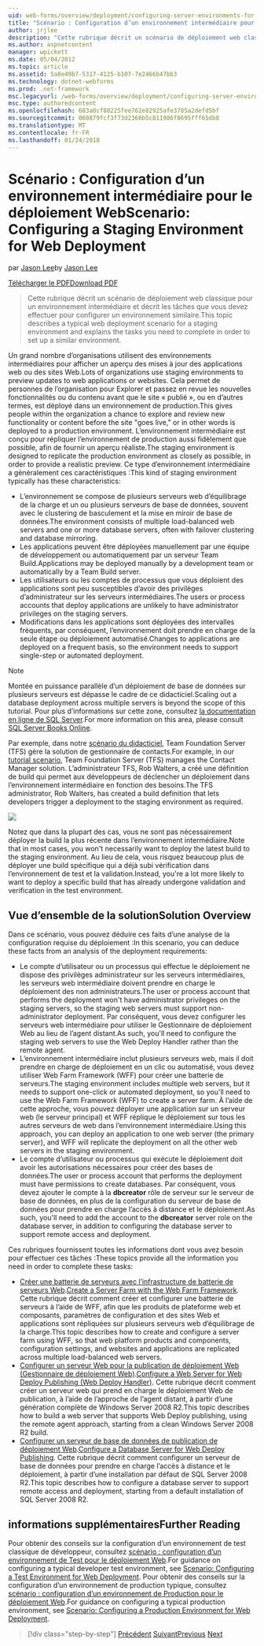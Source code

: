 ```yaml
---
uid: web-forms/overview/deployment/configuring-server-environments-for-web-deployment/scenario-configuring-a-staging-environment-for-web-deployment
title: "Scénario : Configuration d’un environnement intermédiaire pour le déploiement Web | Documents Microsoft"
author: jrjlee
description: "Cette rubrique décrit un scénario de déploiement web classique pour un environnement intermédiaire et décrit les tâches que vous devez effectuer pour configurer un environnement similaire..."
ms.author: aspnetcontent
manager: wpickett
ms.date: 05/04/2012
ms.topic: article
ms.assetid: 5a8e49b7-5317-4125-b107-7e2466b47bb3
ms.technology: dotnet-webforms
ms.prod: .net-framework
msc.legacyurl: /web-forms/overview/deployment/configuring-server-environments-for-web-deployment/scenario-configuring-a-staging-environment-for-web-deployment
msc.type: authoredcontent
ms.openlocfilehash: 683a0cf88225fee762e82925afe3785a2defd5bf
ms.sourcegitcommit: 060879fcf3f73d2366b5c811986f8695fff65db8
ms.translationtype: MT
ms.contentlocale: fr-FR
ms.lasthandoff: 01/24/2018
---
```

<a name="scenario-configuring-a-staging-environment-for-web-deployment"></a><span data-ttu-id="56f7f-103">Scénario : Configuration d’un environnement intermédiaire pour le déploiement Web</span><span class="sxs-lookup"><span data-stu-id="56f7f-103">Scenario: Configuring a Staging Environment for Web Deployment</span></span>
====================
<span data-ttu-id="56f7f-104">par [Jason Lee](https://github.com/jrjlee)</span><span class="sxs-lookup"><span data-stu-id="56f7f-104">by [Jason Lee](https://github.com/jrjlee)</span></span>

[<span data-ttu-id="56f7f-105">Télécharger le PDF</span><span class="sxs-lookup"><span data-stu-id="56f7f-105">Download PDF</span></span>](https://msdnshared.blob.core.windows.net/media/MSDNBlogsFS/prod.evol.blogs.msdn.com/CommunityServer.Blogs.Components.WeblogFiles/00/00/00/63/56/8130.DeployingWebAppsInEnterpriseScenarios.pdf)

> <span data-ttu-id="56f7f-106">Cette rubrique décrit un scénario de déploiement web classique pour un environnement intermédiaire et décrit les tâches que vous devez effectuer pour configurer un environnement similaire.</span><span class="sxs-lookup"><span data-stu-id="56f7f-106">This topic describes a typical web deployment scenario for a staging environment and explains the tasks you need to complete in order to set up a similar environment.</span></span>


<span data-ttu-id="56f7f-107">Un grand nombre d’organisations utilisent des environnements intermédiaires pour afficher un aperçu des mises à jour des applications web ou des sites Web.</span><span class="sxs-lookup"><span data-stu-id="56f7f-107">Lots of organizations use staging environments to preview updates to web applications or websites.</span></span> <span data-ttu-id="56f7f-108">Cela permet de personnes de l’organisation pour Explorer et passez en revue les nouvelles fonctionnalités ou du contenu avant que le site « publié », ou en d’autres termes, est déployé dans un environnement de production.</span><span class="sxs-lookup"><span data-stu-id="56f7f-108">This gives people within the organization a chance to explore and review new functionality or content before the site "goes live," or in other words is deployed to a production environment.</span></span> <span data-ttu-id="56f7f-109">L’environnement intermédiaire est conçu pour répliquer l’environnement de production aussi fidèlement que possible, afin de fournir un aperçu réaliste.</span><span class="sxs-lookup"><span data-stu-id="56f7f-109">The staging environment is designed to replicate the production environment as closely as possible, in order to provide a realistic preview.</span></span> <span data-ttu-id="56f7f-110">Ce type d’environnement intermédiaire a généralement ces caractéristiques :</span><span class="sxs-lookup"><span data-stu-id="56f7f-110">This kind of staging environment typically has these characteristics:</span></span>

- <span data-ttu-id="56f7f-111">L’environnement se compose de plusieurs serveurs web d’équilibrage de la charge et un ou plusieurs serveurs de base de données, souvent avec le clustering de basculement et la mise en miroir de base de données.</span><span class="sxs-lookup"><span data-stu-id="56f7f-111">The environment consists of multiple load-balanced web servers and one or more database servers, often with failover clustering and database mirroring.</span></span>
- <span data-ttu-id="56f7f-112">Les applications peuvent être déployées manuellement par une équipe de développement ou automatiquement par un serveur Team Build.</span><span class="sxs-lookup"><span data-stu-id="56f7f-112">Applications may be deployed manually by a development team or automatically by a Team Build server.</span></span>
- <span data-ttu-id="56f7f-113">Les utilisateurs ou les comptes de processus que vous déploient des applications sont peu susceptibles d’avoir des privilèges d’administrateur sur les serveurs intermédiaires.</span><span class="sxs-lookup"><span data-stu-id="56f7f-113">The users or process accounts that deploy applications are unlikely to have administrator privileges on the staging servers.</span></span>
- <span data-ttu-id="56f7f-114">Modifications dans les applications sont déployées des intervalles fréquents, par conséquent, l’environnement doit prendre en charge de la seule étape ou déploiement automatisé.</span><span class="sxs-lookup"><span data-stu-id="56f7f-114">Changes to applications are deployed on a frequent basis, so the environment needs to support single-step or automated deployment.</span></span>

> [!NOTE]
> <span data-ttu-id="56f7f-115">Montée en puissance parallèle d’un déploiement de base de données sur plusieurs serveurs est dépasse le cadre de ce didacticiel.</span><span class="sxs-lookup"><span data-stu-id="56f7f-115">Scaling out a database deployment across multiple servers is beyond the scope of this tutorial.</span></span> <span data-ttu-id="56f7f-116">Pour plus d’informations sur cette zone, consultez [la documentation en ligne de SQL Server](https://technet.microsoft.com/library/ms130214.aspx).</span><span class="sxs-lookup"><span data-stu-id="56f7f-116">For more information on this area, please consult [SQL Server Books Online](https://technet.microsoft.com/library/ms130214.aspx).</span></span>


<span data-ttu-id="56f7f-117">Par exemple, dans notre [scénario du didacticiel](../deploying-web-applications-in-enterprise-scenarios/enterprise-web-deployment-scenario-overview.md), Team Foundation Server (TFS) gère la solution de gestionnaire de contacts.</span><span class="sxs-lookup"><span data-stu-id="56f7f-117">For example, in our [tutorial scenario](../deploying-web-applications-in-enterprise-scenarios/enterprise-web-deployment-scenario-overview.md), Team Foundation Server (TFS) manages the Contact Manager solution.</span></span> <span data-ttu-id="56f7f-118">L’administrateur TFS, Rob Walters, a créé une définition de build qui permet aux développeurs de déclencher un déploiement dans l’environnement intermédiaire en fonction des besoins.</span><span class="sxs-lookup"><span data-stu-id="56f7f-118">The TFS administrator, Rob Walters, has created a build definition that lets developers trigger a deployment to the staging environment as required.</span></span>

![](scenario-configuring-a-staging-environment-for-web-deployment/_static/image1.png)

<span data-ttu-id="56f7f-119">Notez que dans la plupart des cas, vous ne sont pas nécessairement déployer la build la plus récente dans l’environnement intermédiaire.</span><span class="sxs-lookup"><span data-stu-id="56f7f-119">Note that in most cases, you won't necessarily want to deploy the latest build to the staging environment.</span></span> <span data-ttu-id="56f7f-120">Au lieu de cela, vous risquez beaucoup plus de déployer une build spécifique qui a déjà subi vérification dans l’environnement de test et la validation.</span><span class="sxs-lookup"><span data-stu-id="56f7f-120">Instead, you're a lot more likely to want to deploy a specific build that has already undergone validation and verification in the test environment.</span></span>

## <a name="solution-overview"></a><span data-ttu-id="56f7f-121">Vue d’ensemble de la solution</span><span class="sxs-lookup"><span data-stu-id="56f7f-121">Solution Overview</span></span>

<span data-ttu-id="56f7f-122">Dans ce scénario, vous pouvez déduire ces faits d’une analyse de la configuration requise du déploiement :</span><span class="sxs-lookup"><span data-stu-id="56f7f-122">In this scenario, you can deduce these facts from an analysis of the deployment requirements:</span></span>

- <span data-ttu-id="56f7f-123">Le compte d’utilisateur ou un processus qui effectue le déploiement ne dispose des privilèges administrateur sur les serveurs intermédiaires, les serveurs web intermédiaire doivent prendre en charge le déploiement des non administrateurs.</span><span class="sxs-lookup"><span data-stu-id="56f7f-123">The user or process account that performs the deployment won't have administrator privileges on the staging servers, so the staging web servers must support non-administrator deployment.</span></span> <span data-ttu-id="56f7f-124">Par conséquent, vous devez configurer les serveurs web intermédiaire pour utiliser le Gestionnaire de déploiement Web au lieu de l’agent distant.</span><span class="sxs-lookup"><span data-stu-id="56f7f-124">As such, you'll need to configure the staging web servers to use the Web Deploy Handler rather than the remote agent.</span></span>
- <span data-ttu-id="56f7f-125">L’environnement intermédiaire inclut plusieurs serveurs web, mais il doit prendre en charge de déploiement en un clic ou automatisé, vous devez utiliser Web Farm Framework (WFF) pour créer une batterie de serveurs.</span><span class="sxs-lookup"><span data-stu-id="56f7f-125">The staging environment includes multiple web servers, but it needs to support one-click or automated deployment, so you'll need to use the Web Farm Framework (WFF) to create a server farm.</span></span> <span data-ttu-id="56f7f-126">À l’aide de cette approche, vous pouvez déployer une application sur un serveur web (le serveur principal) et WFF réplique le déploiement sur tous les autres serveurs de web dans l’environnement intermédiaire.</span><span class="sxs-lookup"><span data-stu-id="56f7f-126">Using this approach, you can deploy an application to one web server (the primary server), and WFF will replicate the deployment on all the other web servers in the staging environment.</span></span>
- <span data-ttu-id="56f7f-127">Le compte d’utilisateur ou processus qui exécute le déploiement doit avoir les autorisations nécessaires pour créer des bases de données.</span><span class="sxs-lookup"><span data-stu-id="56f7f-127">The user or process account that performs the deployment must have permissions to create databases.</span></span> <span data-ttu-id="56f7f-128">Par conséquent, vous devez ajouter le compte à la **dbcreator** rôle de serveur sur le serveur de base de données, en plus de la configuration du serveur de base de données pour prendre en charge l’accès à distance et le déploiement.</span><span class="sxs-lookup"><span data-stu-id="56f7f-128">As such, you'll need to add the account to the **dbcreator** server role on the database server, in addition to configuring the database server to support remote access and deployment.</span></span>

<span data-ttu-id="56f7f-129">Ces rubriques fournissent toutes les informations dont vous avez besoin pour effectuer ces tâches :</span><span class="sxs-lookup"><span data-stu-id="56f7f-129">These topics provide all the information you need in order to complete these tasks:</span></span>

- <span data-ttu-id="56f7f-130">[Créer une batterie de serveurs avec l’infrastructure de batterie de serveurs Web](creating-a-server-farm-with-the-web-farm-framework.md).</span><span class="sxs-lookup"><span data-stu-id="56f7f-130">[Create a Server Farm with the Web Farm Framework](creating-a-server-farm-with-the-web-farm-framework.md).</span></span> <span data-ttu-id="56f7f-131">Cette rubrique décrit comment créer et configurer une batterie de serveurs à l’aide de WFF, afin que les produits de plateforme web et composants, paramètres de configuration et des sites Web et applications sont répliquées sur plusieurs serveurs web d’équilibrage de la charge.</span><span class="sxs-lookup"><span data-stu-id="56f7f-131">This topic describes how to create and configure a server farm using WFF, so that web platform products and components, configuration settings, and websites and applications are replicated across multiple load-balanced web servers.</span></span>
- <span data-ttu-id="56f7f-132">[Configurer un serveur Web pour la publication de déploiement Web (Gestionnaire de déploiement Web)](configuring-a-web-server-for-web-deploy-publishing-web-deploy-handler.md).</span><span class="sxs-lookup"><span data-stu-id="56f7f-132">[Configure a Web Server for Web Deploy Publishing (Web Deploy Handler)](configuring-a-web-server-for-web-deploy-publishing-web-deploy-handler.md).</span></span> <span data-ttu-id="56f7f-133">Cette rubrique décrit comment créer un serveur web qui prend en charge le déploiement Web de publication, à l’aide de l’approche de l’agent distant, à partir d’une génération complète de Windows Server 2008 R2.</span><span class="sxs-lookup"><span data-stu-id="56f7f-133">This topic describes how to build a web server that supports Web Deploy publishing, using the remote agent approach, starting from a clean Windows Server 2008 R2 build.</span></span>
- <span data-ttu-id="56f7f-134">[Configurer un serveur de base de données de publication de déploiement Web](configuring-a-database-server-for-web-deploy-publishing.md).</span><span class="sxs-lookup"><span data-stu-id="56f7f-134">[Configure a Database Server for Web Deploy Publishing](configuring-a-database-server-for-web-deploy-publishing.md).</span></span> <span data-ttu-id="56f7f-135">Cette rubrique décrit comment configurer un serveur de base de données pour prendre en charge l’accès à distance et le déploiement, à partir d’une installation par défaut de SQL Server 2008 R2.</span><span class="sxs-lookup"><span data-stu-id="56f7f-135">This topic describes how to configure a database server to support remote access and deployment, starting from a default installation of SQL Server 2008 R2.</span></span>

## <a name="further-reading"></a><span data-ttu-id="56f7f-136">informations supplémentaires</span><span class="sxs-lookup"><span data-stu-id="56f7f-136">Further Reading</span></span>

<span data-ttu-id="56f7f-137">Pour obtenir des conseils sur la configuration d’un environnement de test classique de développeur, consultez [scénario : configuration d’un environnement de Test pour le déploiement Web](scenario-configuring-a-test-environment-for-web-deployment.md).</span><span class="sxs-lookup"><span data-stu-id="56f7f-137">For guidance on configuring a typical developer test environment, see [Scenario: Configuring a Test Environment for Web Deployment](scenario-configuring-a-test-environment-for-web-deployment.md).</span></span> <span data-ttu-id="56f7f-138">Pour obtenir des conseils sur la configuration d’un environnement de production typique, consultez [scénario : configuration d’un environnement de Production pour le déploiement Web](scenario-configuring-a-production-environment-for-web-deployment.md).</span><span class="sxs-lookup"><span data-stu-id="56f7f-138">For guidance on configuring a typical production environment, see [Scenario: Configuring a Production Environment for Web Deployment](scenario-configuring-a-production-environment-for-web-deployment.md).</span></span>

>[!div class="step-by-step"]
<span data-ttu-id="56f7f-139">[Précédent](scenario-configuring-a-test-environment-for-web-deployment.md)
[Suivant](scenario-configuring-a-production-environment-for-web-deployment.md)</span><span class="sxs-lookup"><span data-stu-id="56f7f-139">[Previous](scenario-configuring-a-test-environment-for-web-deployment.md)
[Next](scenario-configuring-a-production-environment-for-web-deployment.md)</span></span>
